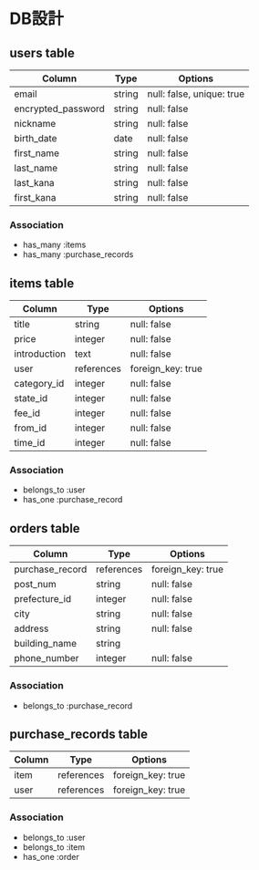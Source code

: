 # DB設計

## users table

| Column             | Type                | Options                   |
|--------------------|---------------------|-------------------------- |
| email              | string              | null: false, unique: true |
| encrypted_password | string              | null: false               |
| nickname           | string              | null: false               |
| birth_date         | date                | null: false               |
| first_name         | string              | null: false               |
| last_name          | string              | null: false               |
| last_kana          | string              | null: false               |
| first_kana         | string              | null: false               |

### Association

* has_many :items
* has_many :purchase_records

## items table

| Column                              | Type          | Options           |
|-------------------------------------|---------------|-------------------|
| title                               | string        | null: false       |
| price                               | integer       | null: false       |
| introduction                        | text          | null: false       |
| user                                | references    | foreign_key: true |
| category_id                         | integer       | null: false       |
| state_id                            | integer       | null: false       |
| fee_id                              | integer       | null: false       |
| from_id                             | integer       | null: false       |
| time_id                             | integer       | null: false       |

### Association

* belongs_to :user
* has_one :purchase_record

## orders table

| Column                              | Type       | Options           |
|-------------------------------------|------------|-------------------|
| purchase_record                     | references | foreign_key: true |
| post_num                            | string     | null: false       |
| prefecture_id                       | integer    | null: false       |
| city                                | string     | null: false       |
| address                             | string     | null: false       |
| building_name                       | string     |                   |
| phone_number                        | integer    | null: false       |

### Association

* belongs_to :purchase_record

## purchase_records table

| Column                              | Type       | Options           |
|-------------------------------------|------------|-------------------|
| item                                | references | foreign_key: true |
| user                                | references | foreign_key: true |

### Association

* belongs_to :user
* belongs_to :item
* has_one :order